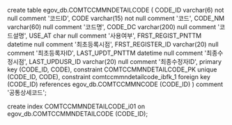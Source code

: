 create table egov_db.COMTCCMMNDETAILCODE
(
    CODE_ID           varchar(6)   not null comment '코드ID',
    CODE              varchar(15)  not null comment '코드',
    CODE_NM           varchar(60)  null comment '코드명',
    CODE_DC           varchar(200) null comment '코드설명',
    USE_AT            char         null comment '사용여부',
    FRST_REGIST_PNTTM datetime     null comment '최초등록시점',
    FRST_REGISTER_ID  varchar(20)  null comment '최초등록자ID',
    LAST_UPDT_PNTTM   datetime     null comment '최종수정시점',
    LAST_UPDUSR_ID    varchar(20)  null comment '최종수정자ID',
    primary key (CODE_ID, CODE),
    constraint COMTCCMMNDETAILCODE_PK
        unique (CODE_ID, CODE),
    constraint comtccmmndetailcode_ibfk_1
        foreign key (CODE_ID) references egov_db.COMTCCMMNCODE (CODE_ID)
)
    comment '공통상세코드';

create index COMTCCMMNDETAILCODE_i01
    on egov_db.COMTCCMMNDETAILCODE (CODE_ID);


